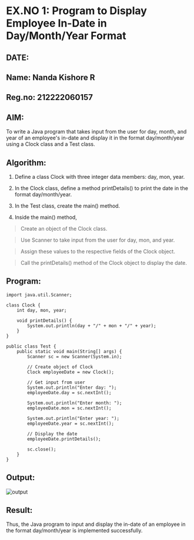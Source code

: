 # EX.NO 1: Program to Display Employee In-Date in Day/Month/Year Format
## DATE:
## Name: Nanda Kishore R
## Reg.no: 212222060157
## AIM:

To write a Java program that takes input from the user for day, month, and year of an employee's in-date and display it in the format day/month/year using a Clock class and a Test class.

## Algorithm:

1. Define a class Clock with three integer data members: day, mon, year.

2. In the Clock class, define a method printDetails() to print the date in the format day/month/year.

3. In the Test class, create the main() method.

4. Inside the main() method,

  > Create an object of the Clock class.

  > Use Scanner to take input from the user for day, mon, and year.

  > Assign these values to the respective fields of the Clock object.

  > Call the printDetails() method of the Clock object to display the date.

## Program:

```
import java.util.Scanner;

class Clock {
    int day, mon, year;

    void printDetails() {
        System.out.println(day + "/" + mon + "/" + year);
    }
}

public class Test {
    public static void main(String[] args) {
        Scanner sc = new Scanner(System.in);

        // Create object of Clock
        Clock employeeDate = new Clock();

        // Get input from user
        System.out.println("Enter day: ");
        employeeDate.day = sc.nextInt();

        System.out.println("Enter month: ");
        employeeDate.mon = sc.nextInt();

        System.out.println("Enter year: ");
        employeeDate.year = sc.nextInt();

        // Display the date
        employeeDate.printDetails();

        sc.close();
    }
}

```

## Output:
![output](https://github.com/user-attachments/assets/fd9b6ec7-6ec9-4211-a959-4053f8ec30f2)



## Result:
Thus, the Java program to input and display the in-date of an employee in the format day/month/year is implemented successfully.




